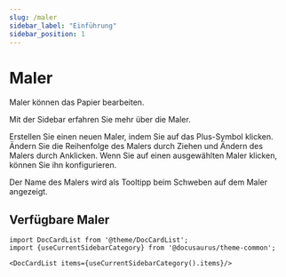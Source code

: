 ```yaml
---
slug: /maler
sidebar_label: "Einführung"
sidebar_position: 1
---
```


# Maler

Maler können das Papier bearbeiten.

Mit der Sidebar erfahren Sie mehr über die Maler.

Erstellen Sie einen neuen Maler, indem Sie auf das Plus-Symbol klicken. Ändern Sie die Reihenfolge des Malers durch Ziehen und Ändern des Malers durch Anklicken. Wenn Sie auf einen ausgewählten Maler klicken, können Sie ihn konfigurieren.

Der Name des Malers wird als Tooltipp beim Schweben auf dem Maler angezeigt.

## Verfügbare Maler

```mdx-code-block
import DocCardList from '@theme/DocCardList';
import {useCurrentSidebarCategory} from '@docusaurus/theme-common';

<DocCardList items={useCurrentSidebarCategory().items}/>
```
